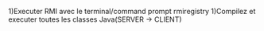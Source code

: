 1)Executer RMI avec le terminal/command prompt rmiregistry
1)Compilez et executer toutes les classes Java(SERVER -> CLIENT)
